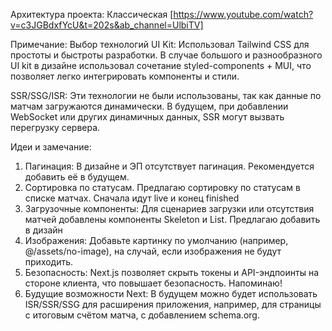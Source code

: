 Архитектура проекта: Классическая [https://www.youtube.com/watch?v=c3JGBdxfYcU&t=202s&ab_channel=UlbiTV]

Примечание:
Выбор технологий
UI Kit: Использовал Tailwind CSS для простоты и быстроты разработки. В случае большого и разнообразного UI kit в дизайне использовал сочетание styled-components + MUI, что позволяет легко интегрировать компоненты и стили.

SSR/SSG/ISR: Эти технологии не были использованы, так как данные по матчам загружаются динамически. В будущем, при добавлении WebSocket или других динамичных данных, SSR могут вызвать перегрузку сервера.

Идеи и замечание:

1. Пагинация: В дизайне и ЭП отсутствует пагинация. Рекомендуется добавить её в будущем.
2. Сортировка по статусам. Предлагаю сортировку по статусам в списке матчах. Сначала идут live и конец finished
3. Загрузочные компоненты: Для сценариев загрузки или отсутствия матчей добавлены компоненты Skeleton и List. Предлагаю добавить в дизайн
4. Изображения: Добавьте картинку по умолчанию (например, @/assets/no-image), на случай, если изображения не будут приходить.
5. Безопасность: Next.js позволяет скрыть токены и API-эндпоинты на стороне клиента, что повышает безопасность. Напоминаю!
6. Будущие возможности Next: В будущем можно будет использовать ISR/SSR/SSG для расширения приложения, например, для страницы с итоговым счётом матча, с добавлением schema.org.
